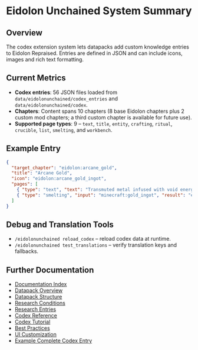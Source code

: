 # Eidolon Unchained System Summary

## Overview
The codex extension system lets datapacks add custom knowledge entries to Eidolon Repraised. Entries are defined in JSON and can include icons, images and rich text formatting.

## Current Metrics
- **Codex entries**: 56 JSON files loaded from `data/eidolonunchained/codex_entries` and `data/eidolonunchained/codex`.
- **Chapters**: Content spans 10 chapters (8 base Eidolon chapters plus 2 custom mod chapters; a third custom chapter is available for future use).
- **Supported page types**: 9 – `text`, `title`, `entity`, `crafting`, `ritual`, `crucible`, `list`, `smelting`, and `workbench`.

## Example Entry
```json
{
  "target_chapter": "eidolon:arcane_gold",
  "title": "Arcane Gold",
  "icon": "eidolon:arcane_gold_ingot",
  "pages": [
    { "type": "text", "text": "Transmuted metal infused with void energy." },
    { "type": "smelting", "input": "minecraft:gold_ingot", "result": "eidolon:arcane_gold_ingot" }
  ]
}
```

## Debug and Translation Tools
- `/eidolonunchained reload_codex` – reload codex data at runtime.
- `/eidolonunchained test_translations` – verify translation keys and fallbacks.

## Further Documentation
- [Documentation Index](../README.md)
- [Datapack Overview](../datapack_overview.md)
- [Datapack Structure](../DATAPACK_STRUCTURE.md)
- [Research Conditions](../RESEARCH_CONDITIONS.md)
- [Research Entries](../research_entries.md)
- [Codex Reference](../codex_reference.md)
- [Codex Tutorial](../codex_tutorial.md)
- [Best Practices](../best_practices.md)
- [UI Customization](../ui_customization.md)
- [Example Complete Codex Entry](../EXAMPLE_COMPLETE_CODEX_ENTRY.json)
